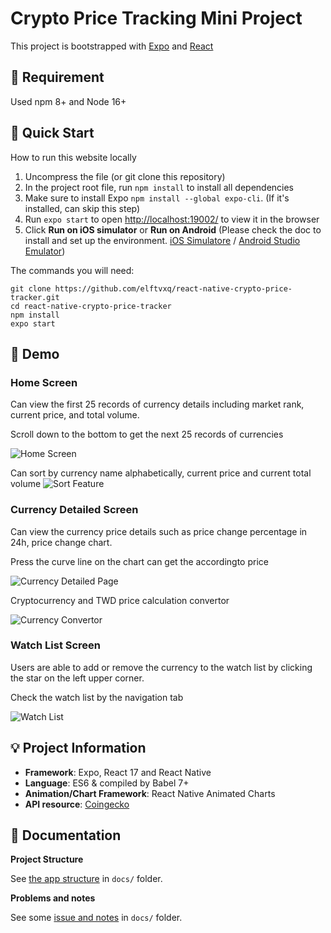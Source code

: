 # Crypto Price Tracking Mini Project

This project is bootstrapped with [Expo](https://docs.expo.dev/) and [React](https://reactjs.org/)

## :mount_fuji: Requirement

Used npm 8+ and Node 16+

## :green_book: Quick Start

How to run this website locally

1. Uncompress the file (or git clone this repository)
2. In the project root file, run `npm install` to install all dependencies
3. Make sure to install Expo `npm install --global expo-cli`. (If it's installed, can skip this step)
4. Run `expo start` to open [http://localhost:19002/](http://localhost:19002/) to view it in the browser
5. Click **Run on iOS simulator** or **Run on Android** (Please check the doc to install and set up the environment. [iOS Simulatore](https://docs.expo.dev/workflow/ios-simulator/#step-1-install-xcode) / [Android Studio Emulator](https://docs.expo.dev/workflow/android-studio-emulator/))

The commands you will need:

```
git clone https://github.com/elftvxq/react-native-crypto-price-tracker.git
cd react-native-crypto-price-tracker
npm install
expo start
```

## :iphone: Demo

### Home Screen

Can view the first 25 records of currency details including market rank, current price, and total volume.

Scroll down to the bottom to get the next 25 records of currencies

![Home Screen](https://i.imgur.com/KbbeWZc.jpg?3)

Can sort by currency name alphabetically, current price and current total volume
![Sort Feature](https://i.imgur.com/0vq7t9R.jpg?1)

### Currency Detailed Screen

Can view the currency price details such as price change percentage in 24h, price change chart.

Press the curve line on the chart can get the accordingto price

![Currency Detailed Page](https://i.imgur.com/a4Be00b.jpg?1)

Cryptocurrency and TWD price calculation convertor

![Currency Convertor](https://i.imgur.com/8qCwBGV.jpg?1)

### Watch List Screen

Users are able to add or remove the currency to the watch list by clicking the star on the left upper corner.

Check the watch list by the navigation tab

![Watch List](https://i.imgur.com/XnXlFCM.jpg?1)

## :bulb: Project Information

- **Framework**: Expo, React 17 and React Native
- **Language**: ES6 & compiled by Babel 7+
- **Animation/Chart Framework**: React Native Animated Charts
- **API resource**: [Coingecko](https://www.coingecko.com/en/api)

## :jack_o_lantern: Documentation

**Project Structure**

See [the app structure](docs/structure.md) in `docs/` folder.

**Problems and notes**

See some [issue and notes](docs/problems-and-notes.md) in `docs/` folder.
